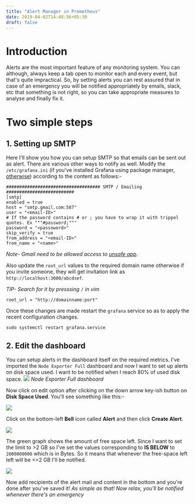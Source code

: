 ```yaml
---
title: "Alert Manager in Prometheus"
date: 2019-04-02T14:48:56+05:30
draft: false
---
```


# Introduction
Alerts are the most important feature of any monitoring system. You can although, always keep a tab open to monitor each and every event, but that's quite impractical. So, by setting alerts you can rest assured that in case of an emergency you will be notified appropriately by emails, slack, etc that something is not right, so you can take appropriate measures to analyse and finally fix it.

# Two simple steps

## 1. Setting up SMTP
Here I'll show you how you can setup SMTP so that emails can be sent out as alert. There are various other ways to notify as well.
Modify the `/etc/grafana.ini` (if you've installed Grafana using package manager, [otherwise](http://docs.grafana.org/installation/configuration/)) according to the content as follows:-
```
#################################### SMTP / Emailing ##########################
[smtp]
enabled = true
host = "smtp.gmail.com:587"
user = "<email-ID>"
# If the password contains # or ; you have to wrap it with trippel quotes. Ex """#password;"""
password = "<passoword>"
skip_verify = true
from_address = "<email-ID>"
from_name = "<name>"
```

*Note- Gmail need to be allowed access to [unsafe app](https://serverfault.com/questions/635139/how-to-fix-send-mail-authorization-failed-534-5-7-14).*

Also update the `root_url` values to the required domain name otherwise if you invite someone, they will get invitation link as `http://localhost:3000/abcdsef`.

*TIP- Search for it by presssing `/` in vim*
```
root_url = "http://domainname:port"
```

Once these changes are made restart the `grafana` service so as to apply the recent configuration changes. 

`sudo systemctl restart grafana.service`

## 2. Edit the dashboard
You can setup alerts in the dashboard itself on the required metrics.
I've imported the `Node Exporter Full` dashboard and now I want to set up alerts on disk space used. I want to be notified when I reach 80% of used disk space.
![](/images/2019-04-03-22-47-04.png)
*Node Exporter Full dashboard*

Now click on edit option after clicking on the down arrow key-ish button on **Disk Space Used**. You'll see something like this:-

![](/images/2019-04-03-22-50-10.png)

Click on the bottom-left **Bell** icon called **Alert** and then click **Create Alert**.

![](/images/2019-04-03-22-51-49.png)

The green graph shows the amount of free space left. Since I want to set the limit to >2 GB so I've set the values corresponding to **IS BELOW** to `2000000000` which is in Bytes. So it means that whenever the free-space left left will be <=2 GB I'll be notified. 

![](/images/2019-04-04-09-38-30.png)

Now add recipients of the alert mail and content in the bottom and you're done after you've saved it! *As simple as that! Now relax, you'll be notified whenever there's an emergency*
